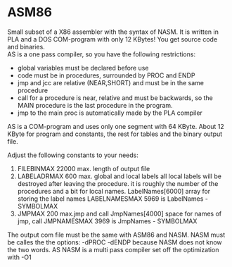 # ASM86
Small subset of a X86 assembler with the syntax of NASM.
It is written in PLA and a DOS COM-program with only 12 KBytes!
You get source code and binaries.   
AS is a one pass compiler, so you have the following restrictions: 
* global variables must be declared before use
* code must be in procedures, surrounded by PROC and ENDP
* jmp and jcc are relative (NEAR,SHORT) and must be in the same procedure
* call for a procedure is near, relative and must be backwards,
  so the MAIN procedure is the last procedure in the program.
* jmp to the main proc is automatically made by the PLA compiler

AS is a COM-program and uses only one segment with 64 KByte. 
About 12 KByte for program and constants, the rest for tables and the
binary output file.    

Adjust the following constants to your needs:
1. FILEBINMAX 22000 max. length of output file
2. LABELADRMAX 600  max. global and local labels
   all local labels will be destroyed after leaving the procedure. 
   it is roughly the number of the procedures and a bit for local names.
   LabelNames[6000] array for storing the label names
   LABELNAMESMAX 5969 is LabelNames - SYMBOLMAX
3. JMPMAX 200 max.jmp and call
   JmpNames[4000] space for names of jmp, call
   JMPNAMESMAX 3969 is JmpNames - SYMBOLMAX
   
The output com file must be the same with ASM86 and NASM.
NASM must be calles the the options: -dPROC -dENDP
because NASM does not know the two words.
AS NASM is a multi pass compiler set off the optimization with -O1
  
                                    